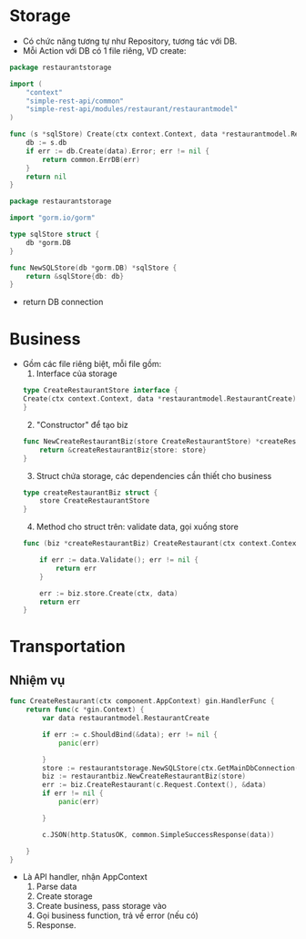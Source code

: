 
# Storage

- Có chức năng tương tự như Repository, tương tác với DB.
- Mỗi Action với DB có 1 file riêng, VD create:
```go
package restaurantstorage

import (
	"context"
	"simple-rest-api/common"
	"simple-rest-api/modules/restaurant/restaurantmodel"
)

func (s *sqlStore) Create(ctx context.Context, data *restaurantmodel.RestaurantCreate) error {
	db := s.db
	if err := db.Create(data).Error; err != nil {
		return common.ErrDB(err)
	}
	return nil
}

```



```go
package restaurantstorage

import "gorm.io/gorm"

type sqlStore struct {
	db *gorm.DB
}

func NewSQLStore(db *gorm.DB) *sqlStore {
	return &sqlStore{db: db}
}
```

- return DB connection




# Business

- Gồm các file riêng biệt, mỗi file gồm:
  1. Interface của storage 
    ```go
    type CreateRestaurantStore interface {
    Create(ctx context.Context, data *restaurantmodel.RestaurantCreate) error
    }
    ```
  2. "Constructor" để tạo biz
    ```go
    func NewCreateRestaurantBiz(store CreateRestaurantStore) *createRestaurantBiz {
        return &createRestaurantBiz{store: store}
    }
    ```
  3. Struct chứa storage, các dependencies cần thiết cho business
    ```go
    type createRestaurantBiz struct {
        store CreateRestaurantStore
    }
    ```
  4. Method cho struct trên: validate data, gọi xuống store
    ```go
    func (biz *createRestaurantBiz) CreateRestaurant(ctx context.Context, data *restaurantmodel.RestaurantCreate) error {
    
        if err := data.Validate(); err != nil {
            return err
        }
    
        err := biz.store.Create(ctx, data)
        return err
    }
    ```






# Transportation

## Nhiệm vụ

```go
func CreateRestaurant(ctx component.AppContext) gin.HandlerFunc {
	return func(c *gin.Context) {
		var data restaurantmodel.RestaurantCreate

		if err := c.ShouldBind(&data); err != nil {
			panic(err)

		}
		store := restaurantstorage.NewSQLStore(ctx.GetMainDbConnection())
		biz := restaurantbiz.NewCreateRestaurantBiz(store)
		err := biz.CreateRestaurant(c.Request.Context(), &data)
		if err != nil {
			panic(err)

		}

		c.JSON(http.StatusOK, common.SimpleSuccessResponse(data))

	}
}
```

- Là API handler, nhận AppContext
    1. Parse data
    2. Create storage
    3. Create business, pass storage vào
    4. Gọi business function, trả về error (nếu có)
    5. Response.




